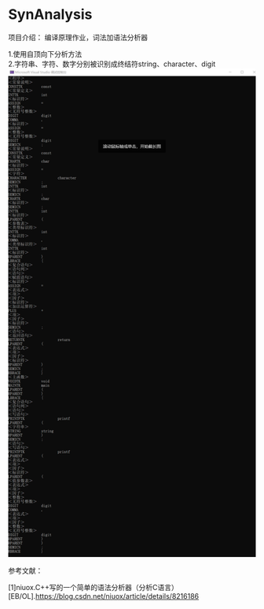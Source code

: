 # SynAnalysis

项目介绍：
编译原理作业，词法加语法分析器

1.使用自顶向下分析方法  
2.字符串、字符、数字分别被识别成终结符string、character、digit  
![输出结果](输出结果.png)  

参考文献：  

[1]niuox.C++写的一个简单的语法分析器（分析C语言）[EB/OL].https://blog.csdn.net/niuox/article/details/8216186
